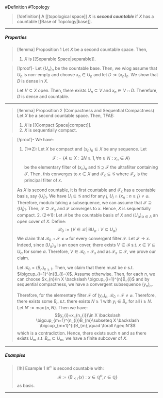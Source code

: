 #Definition #Topology 

> [!definition]
> A [[topological space]] $X$ is ***second countable*** if $X$ has a countable [[Base of Topology|base]].
---
##### Properties
> [!lemma] Proposition 1
> Let $X$ be a second countable space. Then, 
> 1. $X$ is [[Separable Space|separable]].

> [!proof]-
> Let $\{ U_{n} \}_{n}$ be the countable base. Then, we wlog assume that $U_{n}$ is non-empty and choose $x_{n}\in U_{n}$ and let $D:=\{ x_{n} \}_{n}$. We show that $D$ is dense in $X$.
> 
>  Let $V\subseteq X$ open. Then, there exists $U_{n}\subseteq V$ and $x_{n}\in V\cap D$. Therefore, $D$ is dense and countable.
---
> [!lemma] Proposition 2 (Compactness and Sequential Compactness)
> Let $X$ be a second countable space. Then, TFAE:
> 1. $X$ is [[Compact Space|compact]].
> 2. $X$ is sequentially compact.

> [!proof]-
> We have:
> 1. (1=>2): Let $X$ be compact and $(x_{n})_{n}\subseteq X$ be any sequence. Let $$\mathcal{F}:=\{ A\subseteq X: \exists N\geq 1, \forall n\geq N: x_{n}\in A \}$$be the elementary filter of $(x_{n})_{n}$ and $\mathcal{G}\supseteq \mathcal{F}$ the ultrafilter containing $\mathcal{F}$. Then, this converges to $x\in X$ and $\mathcal{F}_{x}\subseteq \mathcal{G}$ where $\mathcal{F}_{x}$ is the principal filter of $x$. 
>    
> 	As $X$ is second countable, it is first countable and $\mathcal{F}_{x}$ has a countable basis, say $\{ U_{i} \}_{i}$. We have $U_{i}\subseteq \mathcal{G}$ and for any $j$, $U_{i}\cap \{ x_{n}: n\geq j \}\neq \varnothing$. Therefore, modulo taking a subsequence, we can assume that $\mathcal{F}\supseteq\{ U_{i} \}_{i}$. Then, $\mathcal{F}\supseteq\mathcal{F}_{x}$ and $\mathcal{F}$ converges to $x$. Hence, $X$ is sequentially compact.
> 2. (2=>1): Let $\mathcal{B}$ be the countable basis of $X$ and $(U_{\alpha})_{\alpha \in A}$ an open cover of $X$. Define: $$\mathcal{B}_{0}:=\{ V\in \mathcal{B}|\  \exists U_{\alpha}:V \subseteq U_{\alpha}\}$$We claim that $\mathcal{B}_{0}\cap \mathcal{F}\neq \varnothing$ for every convergent filter $\mathcal{F}$. Let $\mathcal{F}\to x$. Indeed, since $(U_{\alpha})_{\alpha}$ is an open cover, there exists $V\in \mathcal{B}$ s.t. $x\in V\subseteq U_{\alpha}$ for some $\alpha$. Therefore, $V\in \mathcal{B}_{0}\cap \mathcal{F}_{x}$ and as $\mathcal{F}_{x}\subseteq \mathcal{F}$, we prove our claim.
>    
>    Let $\mathcal{B}_{0}=(B_{n})_{n\geq 1}$. Then, we claim that there must be $n$ s.t. $\bigcup_{i=1}^{n}B_{i}=X$. Assume otherwise. Then, for each $n$, we can choose $x_{n}\in X \backslash \bigcup_{i=1}^{n}B_{i}$ and by sequential compactness, we have a convergent subsequence $(y_{n})_{n}$. 
>    
>    Therefore, for the elementary filter $\mathcal{F}$ of $(y_{n})_{n}$, $\mathcal{B}_{0}\cap \mathcal{F}\neq \varnothing$. Therefore, there exists some $B_{n}$ s.t. there exists $N\geq 1$ with $y_{i}\in B_{n}$ for all $i\geq N$. Let $N':=\max\{ n,N \}$. Then we have: $$y_{i}=x_{n_{i}}\in X \backslash \bigcup_{m=1}^{n_{i}}B_{m}\subseteq X \backslash \bigcup_{m=1}^{i}B_{m},\quad \forall i\geq N'$$which is a contradiction. Hence, there exists  such $n$ and as there exists $U_{m}$ s.t. $B_{m}\subseteq U_{m}$, we have a finite subcover of $X$. 
--- 
##### Examples
> [!h] Example 1
> $\mathbb{R}^n$ is second countable with: $$\mathcal{B}:=\{ B_{<r}(x):x\in \mathbb{Q}^n,r\in \mathbb{Q} \}$$ as basis.
---
